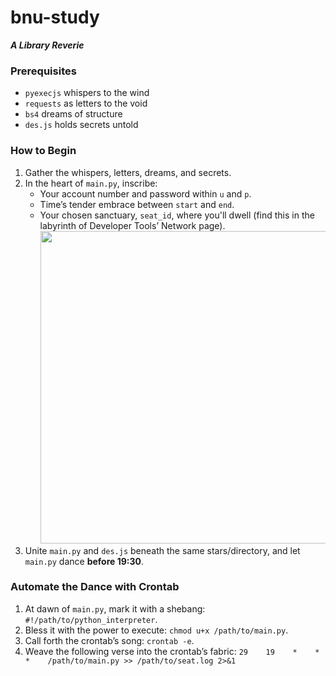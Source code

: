 # bnu-study
***A Library Reverie***

### Prerequisites

- `pyexecjs` whispers to the wind
- `requests` as letters to the void
- `bs4` dreams of structure
- `des.js` holds secrets untold

### How to Begin

1. Gather the whispers, letters, dreams, and secrets.
2. In the heart of `main.py`, inscribe:
    - Your account number and password within `u` and `p`.
    - Time’s tender embrace between `start` and `end`.
    - Your chosen sanctuary, `seat_id`, where you'll dwell (find this in the labyrinth of Developer Tools’ Network page).
      <br><img src="https://github.com/MurphyLo/bnu-study/assets/69335326/37d67ad4-2531-41f9-a5ea-f956c93c7d9b" alt="" width="500">
4. Unite `main.py` and `des.js` beneath the same stars/directory, and let `main.py` dance **before 19:30**.

### Automate the Dance with Crontab

1. At dawn of `main.py`, mark it with a shebang: `#!/path/to/python_interpreter`.
2. Bless it with the power to execute: `chmod u+x /path/to/main.py`.
3. Call forth the crontab’s song: `crontab -e`.
4. Weave the following verse into the crontab’s fabric:
   `29    19    *    *    *    /path/to/main.py >> /path/to/seat.log 2>&1`
